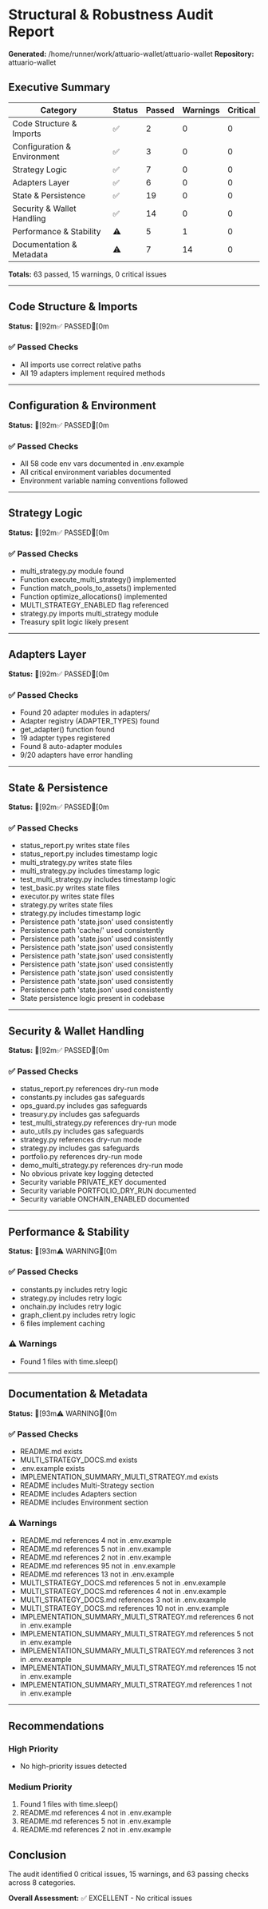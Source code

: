 # Structural & Robustness Audit Report

**Generated:** /home/runner/work/attuario-wallet/attuario-wallet
**Repository:** attuario-wallet

## Executive Summary

| Category | Status | Passed | Warnings | Critical |
|----------|--------|--------|----------|----------|
| Code Structure & Imports | ✅ | 2 | 0 | 0 |
| Configuration & Environment | ✅ | 3 | 0 | 0 |
| Strategy Logic | ✅ | 7 | 0 | 0 |
| Adapters Layer | ✅ | 6 | 0 | 0 |
| State & Persistence | ✅ | 19 | 0 | 0 |
| Security & Wallet Handling | ✅ | 14 | 0 | 0 |
| Performance & Stability | ⚠️ | 5 | 1 | 0 |
| Documentation & Metadata | ⚠️ | 7 | 14 | 0 |

**Totals:** 63 passed, 15 warnings, 0 critical issues

---

## Code Structure & Imports

**Status:** [92m✅ PASSED[0m

### ✅ Passed Checks

- All imports use correct relative paths
- All 19 adapters implement required methods

---

## Configuration & Environment

**Status:** [92m✅ PASSED[0m

### ✅ Passed Checks

- All 58 code env vars documented in .env.example
- All critical environment variables documented
- Environment variable naming conventions followed

---

## Strategy Logic

**Status:** [92m✅ PASSED[0m

### ✅ Passed Checks

- multi_strategy.py module found
- Function execute_multi_strategy() implemented
- Function match_pools_to_assets() implemented
- Function optimize_allocations() implemented
- MULTI_STRATEGY_ENABLED flag referenced
- strategy.py imports multi_strategy module
- Treasury split logic likely present

---

## Adapters Layer

**Status:** [92m✅ PASSED[0m

### ✅ Passed Checks

- Found 20 adapter modules in adapters/
- Adapter registry (ADAPTER_TYPES) found
- get_adapter() function found
- 19 adapter types registered
- Found 8 auto-adapter modules
- 9/20 adapters have error handling

---

## State & Persistence

**Status:** [92m✅ PASSED[0m

### ✅ Passed Checks

- status_report.py writes state files
- status_report.py includes timestamp logic
- multi_strategy.py writes state files
- multi_strategy.py includes timestamp logic
- test_multi_strategy.py includes timestamp logic
- test_basic.py writes state files
- executor.py writes state files
- strategy.py writes state files
- strategy.py includes timestamp logic
- Persistence path 'state.json' used consistently
- Persistence path 'cache/' used consistently
- Persistence path 'state.json' used consistently
- Persistence path 'state.json' used consistently
- Persistence path 'state.json' used consistently
- Persistence path 'state.json' used consistently
- Persistence path 'state.json' used consistently
- Persistence path 'state.json' used consistently
- Persistence path 'state.json' used consistently
- State persistence logic present in codebase

---

## Security & Wallet Handling

**Status:** [92m✅ PASSED[0m

### ✅ Passed Checks

- status_report.py references dry-run mode
- constants.py includes gas safeguards
- ops_guard.py includes gas safeguards
- treasury.py includes gas safeguards
- test_multi_strategy.py references dry-run mode
- auto_utils.py includes gas safeguards
- strategy.py references dry-run mode
- strategy.py includes gas safeguards
- portfolio.py references dry-run mode
- demo_multi_strategy.py references dry-run mode
- No obvious private key logging detected
- Security variable PRIVATE_KEY documented
- Security variable PORTFOLIO_DRY_RUN documented
- Security variable ONCHAIN_ENABLED documented

---

## Performance & Stability

**Status:** [93m⚠️  WARNING[0m

### ✅ Passed Checks

- constants.py includes retry logic
- strategy.py includes retry logic
- onchain.py includes retry logic
- graph_client.py includes retry logic
- 6 files implement caching

### ⚠️ Warnings

- Found 1 files with time.sleep()

---

## Documentation & Metadata

**Status:** [93m⚠️  WARNING[0m

### ✅ Passed Checks

- README.md exists
- MULTI_STRATEGY_DOCS.md exists
- .env.example exists
- IMPLEMENTATION_SUMMARY_MULTI_STRATEGY.md exists
- README includes Multi-Strategy section
- README includes Adapters section
- README includes Environment section

### ⚠️ Warnings

- README.md references 4 not in .env.example
- README.md references 5 not in .env.example
- README.md references 2 not in .env.example
- README.md references 95 not in .env.example
- README.md references 13 not in .env.example
- MULTI_STRATEGY_DOCS.md references 5 not in .env.example
- MULTI_STRATEGY_DOCS.md references 4 not in .env.example
- MULTI_STRATEGY_DOCS.md references 3 not in .env.example
- MULTI_STRATEGY_DOCS.md references 10 not in .env.example
- IMPLEMENTATION_SUMMARY_MULTI_STRATEGY.md references 6 not in .env.example
- IMPLEMENTATION_SUMMARY_MULTI_STRATEGY.md references 5 not in .env.example
- IMPLEMENTATION_SUMMARY_MULTI_STRATEGY.md references 3 not in .env.example
- IMPLEMENTATION_SUMMARY_MULTI_STRATEGY.md references 15 not in .env.example
- IMPLEMENTATION_SUMMARY_MULTI_STRATEGY.md references 1 not in .env.example

---

## Recommendations

### High Priority

- No high-priority issues detected

### Medium Priority

1. Found 1 files with time.sleep()
1. README.md references 4 not in .env.example
1. README.md references 5 not in .env.example
1. README.md references 2 not in .env.example

## Conclusion

The audit identified 0 critical issues, 15 warnings, and 63 passing checks across 8 categories.

**Overall Assessment:** ✅ EXCELLENT - No critical issues
